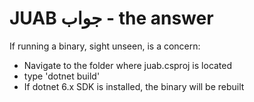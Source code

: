# JUAB جواب - the answer

If running a binary, sight unseen, is a concern:

 * Navigate to the folder where juab.csproj is located
 * type 'dotnet build'
 * If dotnet 6.x SDK is installed, the binary will be rebuilt